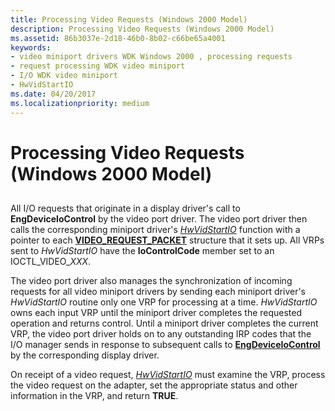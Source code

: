 ```yaml
---
title: Processing Video Requests (Windows 2000 Model)
description: Processing Video Requests (Windows 2000 Model)
ms.assetid: 86b3037e-2d18-46b0-8b02-c66be65a4001
keywords:
- video miniport drivers WDK Windows 2000 , processing requests
- request processing WDK video miniport
- I/O WDK video miniport
- HwVidStartIO
ms.date: 04/20/2017
ms.localizationpriority: medium
---
```


# Processing Video Requests (Windows 2000 Model)


## <span id="ddk_processing_video_requests_windows_2000_model__gg"></span><span id="DDK_PROCESSING_VIDEO_REQUESTS_WINDOWS_2000_MODEL__GG"></span>


All I/O requests that originate in a display driver's call to **EngDeviceIoControl** by the video port driver. The video port driver then calls the corresponding miniport driver's [*HwVidStartIO*](https://docs.microsoft.com/windows-hardware/drivers/ddi/video/nc-video-pvideo_hw_start_io) function with a pointer to each [**VIDEO\_REQUEST\_PACKET**](https://docs.microsoft.com/windows-hardware/drivers/ddi/video/ns-video-_video_request_packet) structure that it sets up. All VRPs sent to *HwVidStartIO* have the **IoControlCode** member set to an IOCTL\_VIDEO\_*XXX*.

The video port driver also manages the synchronization of incoming requests for all video miniport drivers by sending each miniport driver's *HwVidStartIO* routine only one VRP for processing at a time. *HwVidStartIO* owns each input VRP until the miniport driver completes the requested operation and returns control. Until a miniport driver completes the current VRP, the video port driver holds on to any outstanding IRP codes that the I/O manager sends in response to subsequent calls to [**EngDeviceIoControl**](https://docs.microsoft.com/windows/desktop/api/winddi/nf-winddi-engdeviceiocontrol) by the corresponding display driver.

On receipt of a video request, [*HwVidStartIO*](https://docs.microsoft.com/windows-hardware/drivers/ddi/video/nc-video-pvideo_hw_start_io) must examine the VRP, process the video request on the adapter, set the appropriate status and other information in the VRP, and return **TRUE**.

 

 





